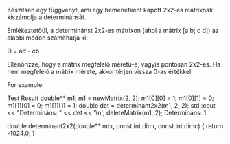 Készítsen egy függvényt, ami egy bemenetként kapott 2x2-es mátrixnak kiszámolja a determinánsát.

Emlékeztetőül, a determinánst 2x2-es mátrixon (ahol a mátrix [a b; c d]) az alábbi módon számíthatja ki:

D = a*d - c*b

Ellenőrizze, hogy a mátrix megfelelő méretű-e, vagyis pontosan 2x2-es.
Ha nem megfelelő a mátrix mérete, akkor térjen vissza 0-as értékkel!

For example:

Test	Result
double** m1;
m1 = newMatrix(2, 2);
m1[0][0] = 1;	m1[0][1] = 0;
m1[1][0] = 0;	m1[1][1] = 1;
double det = determinant2x2(m1, 2, 2);
std::cout << "Determináns: " << det << '\n';
deleteMatrix(m1, 2);
Determináns: 1


double determinant2x2(double** mtx, const int dimr, const int dimc)
{
    return -1024.0;
}